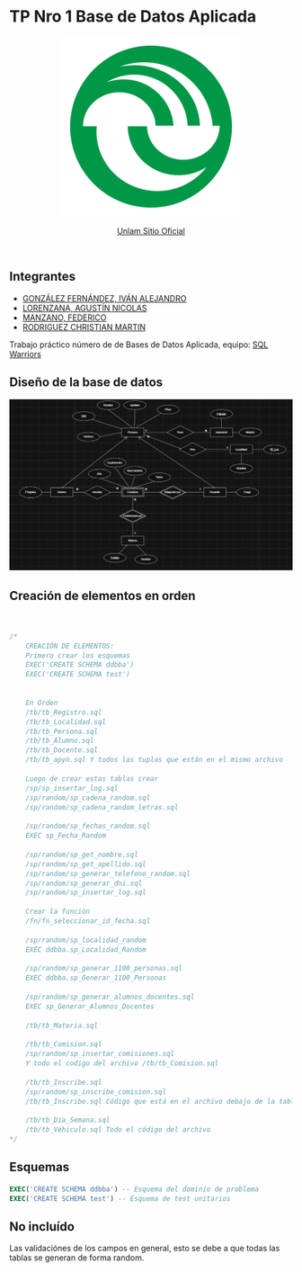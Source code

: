 # TP Nro 1 Base de Datos Aplicada

<p align="center">
  <img src="logo/logo-uni.png"/>
  
</p>
<p align='center'>
    <a  href='https://www.unlam.edu.ar/'>Unlam Sitio Oficial</a>
</p>

<br/>

## Integrantes

- [GONZÁLEZ FERNÁNDEZ, IVÁN ALEJANDRO]()
- [LORENZANA, AGUSTÍN NICOLAS]()
- [MANZANO, FEDERICO](https://github.com/FedeManzano)
- [RODRIGUEZ CHRISTIAN MARTIN]()

Trabajo práctico número de de Bases de Datos Aplicada, equipo: [SQL Warriors](https://github.com/SQL-Warriors/TP_1_Base_De_Datos_Aplicada)

## Diseño de la base de datos

![Diseño](modelado/DER.png)

## Creación de elementos en orden 

```SQL


/*
    CREACIÓN DE ELEMENTOS:
    Primero crear los esquemas
    EXEC('CREATE SCHEMA ddbba')
    EXEC('CREATE SCHEMA test')


    En Orden
    /tb/tb_Registro.sql
    /tb/tb_Localidad.sql
    /tb/tb_Persona.sql
    /tb/tb_Alumno.sql
    /tb/tb_Docente.sql
    /tb/tb_apyn.sql Y todos las tuplas que están en el mismo archivo

    Luego de crear estas tablas crear
    /sp/sp_insertar_log.sql
    /sp/random/sp_cadena_random.sql
    /sp/random/sp_cadena_random_letras.sql 
    
    /sp/random/sp_fechas_random.sql 
    EXEC sp_Fecha_Random 

    /sp/random/sp_get_nombre.sql
    /sp/random/sp_get_apellido.sql
    /sp/random/sp_generar_telefono_random.sql
    /sp/random/sp_generar_dni.sql
    /sp/random/sp_insertar_log.sql

    Crear la función 
    /fn/fn_seleccionar_id_fecha.sql

    /sp/random/sp_localidad_random
    EXEC ddbba.sp_Localidad_Random

    /sp/random/sp_generar_1100_personas.sql
    EXEC ddbba.sp_Generar_1100_Personas

    /sp/random/sp_generar_alumnos_docentes.sql
    EXEC sp_Generar_Alumnos_Docentes

    /tb/tb_Materia.sql

    /tb/tb_Comision.sql 
    /sp/random/sp_insertar_comisiones.sql
    Y todo el codigo del archivo /tb/tb_Comision.sql 

    /tb/tb_Inscribe.sql 
    /sp/random/sp_inscribe_comision.sql
    /tb/tb_Inscribe.sql Código que está en el archivo debajo de la tabla

    /tb/tb_Dia_Semana.sql
    /tb/tb_Vehiculo.sql Todo el código del archivo
*/
```

## Esquemas

```SQL
EXEC('CREATE SCHEMA ddbba') -- Esquema del dominio de problema
EXEC('CREATE SCHEMA test') -- Esquema de test unitarios
```

## No incluído

Las validaciónes de los campos en general, esto se debe a que todas las tablas se generan de forma 
random.